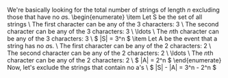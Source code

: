 We're basically looking for the total number of strings of length $n$ excluding those that have no $a$s.
\begin{enumerate}
\item Let S be the set of all strings \\
The first character can be any of the 3 characters: 3 \\
The second character can be any of the 3 characters: 3 \\
\ldots \\
The $n$th character can be any of the 3 characters: 3 \\
$ |S| = 3^n $
	\item Let A be the event that a string has no $a$s. \\
The first character can be any of the 2 characters: 2 \\
The second character can be any of the 2 characters: 2 \\
\ldots \\
The $n$th character can be any of the 2 characters: 2 \\
$ |A| = 2^n $
\end{enumerate}
Now, let's exclude the strings that contain no a's \\
$ |S| - |A| = 3^n - 2^n $
